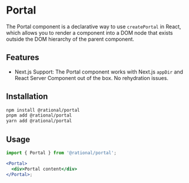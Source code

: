 # Portal

The Portal component is a declarative way to use `createPortal` in React, which allows you to render a component into a DOM node that exists outside the DOM hierarchy of the parent component.

## Features

- Next.js Support: The Portal component works with Next.js `appDir` and React Server Component out of the box. No rehydration issues.

## Installation

```sh
npm install @rational/portal
pnpm add @rational/portal
yarn add @rational/portal
```

## Usage

```jsx
import { Portal } from '@rational/portal';

<Portal>
  <div>Portal content</div>
</Portal>;
```
